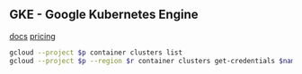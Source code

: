 GKE - Google Kubernetes Engine
-

[docs](https://cloud.google.com/kubernetes-engine/docs/)
[pricing](https://cloud.google.com/kubernetes-engine/pricing)

````sh
gcloud --project $p container clusters list
gcloud --project $p --region $r container clusters get-credentials $name
````
